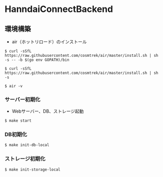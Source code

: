 # HanndaiConnectBackend

## 環境構築

- air（ホットリロード）のインストール

```
$ curl -sSfL https://raw.githubusercontent.com/cosmtrek/air/master/install.sh | sh -s -- -b $(go env GOPATH)/bin

$ curl -sSfL https://raw.githubusercontent.com/cosmtrek/air/master/install.sh | sh -s

$ air -v
```

### サーバー初期化

- Webサーバー、DB、ストレージ起動

```sh
$ make start
```

### DB初期化

```sh
$ make init-db-local
```

### ストレージ初期化

```sh
$ make init-storage-local
```